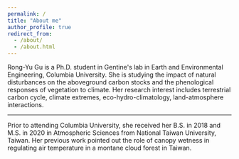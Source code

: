 ```yaml
---
permalink: /
title: "About me"
author_profile: true
redirect_from: 
  - /about/
  - /about.html
---
```


Rong-Yu Gu is a Ph.D. student in Gentine's lab in Earth and Environmental Engineering, Columbia University. She is studying the impact of natural disturbances on the aboveground carbon stocks and the phenological responses of vegetation to climate. Her research interest includes terrestrial carbon cycle, climate extremes, eco-hydro-climatology, land-atmosphere interactions.

---

Prior to attending Columbia University, she received her B.S. in 2018 and M.S. in 2020 in Atmospheric Sciences from National Taiwan University, Taiwan. Her previous work pointed out the role of canopy wetness in regulating air temperature in a montane cloud forest in Taiwan.

